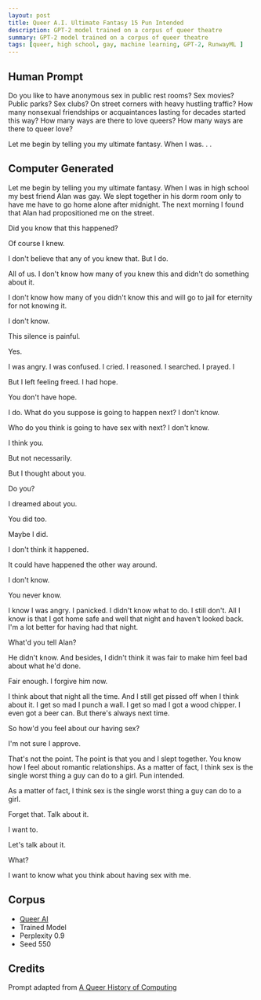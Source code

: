 ```yaml
---
layout: post
title: Queer A.I. Ultimate Fantasy 15 Pun Intended
description: GPT-2 model trained on a corpus of queer theatre
summary: GPT-2 model trained on a corpus of queer theatre
tags: [queer, high school, gay, machine learning, GPT-2, RunwayML ]
---
```


## Human Prompt

Do you like to have anonymous sex in public rest rooms? Sex movies? Public parks? Sex clubs? On street corners with heavy hustling traffic? How many nonsexual friendships or acquaintances lasting for decades started this way? How many ways are there to love queers? How many ways are there to queer love?

Let me begin by telling you my ultimate fantasy. When I was. . .

## Computer Generated

Let me begin by telling you my ultimate fantasy. When I was in high school my best friend Alan was gay. We slept together in his dorm room only to have me have to go home alone after midnight. The next morning I found that Alan had propositioned me on the street.

Did you know that this happened?

Of course I knew.

I don't believe that any of you knew that. But I do.

All of us. I don't know how many of you knew this and didn't do something about it.

I don't know how many of you didn't know this and will go to jail for eternity for not knowing it.

I don't know.

This silence is painful.

Yes.

I was angry. I was confused. I cried. I reasoned. I searched. I prayed. I

But I left feeling freed. I had hope.

You don't have hope.

I do. What do you suppose is going to happen next? I don't know.

Who do you think is going to have sex with next? I don't know.

I think you.

But not necessarily.

But I thought about you.

Do you?

I dreamed about you.

You did too.

Maybe I did.

I don't think it happened.

It could have happened the other way around.

I don't know.

You never know.

I know I was angry. I panicked. I didn't know what to do. I still don't. All I know is that I got home safe and well that night and haven't looked back. I'm a lot better for having had that night.

What'd you tell Alan?

He didn't know. And besides, I didn't think it was fair to make him feel bad about what he'd done.

Fair enough. I forgive him now.

I think about that night all the time. And I still get pissed off when I think about it. I get so mad I punch a wall. I get so mad I got a wood chipper. I even got a beer can. But there's always next time.

So how'd you feel about our having sex?

I'm not sure I approve.

That's not the point. The point is that you and I slept together. You know how I feel about romantic relationships. As a matter of fact, I think sex is the single worst thing a guy can do to a girl.
Pun intended.

As a matter of fact, I think sex is the single worst thing a guy can do to a girl.

Forget that. Talk about it.

I want to.

Let's talk about it.

What?

I want to know what you think about having sex with me.


## Corpus

- [Queer AI](/queerai)
- Trained Model
- Perplexity 0.9
- Seed 550

## Credits

Prompt adapted from [A Queer History of Computing](https://rhizome.org/editorial/2013/feb/19/queer-computing-1/)
